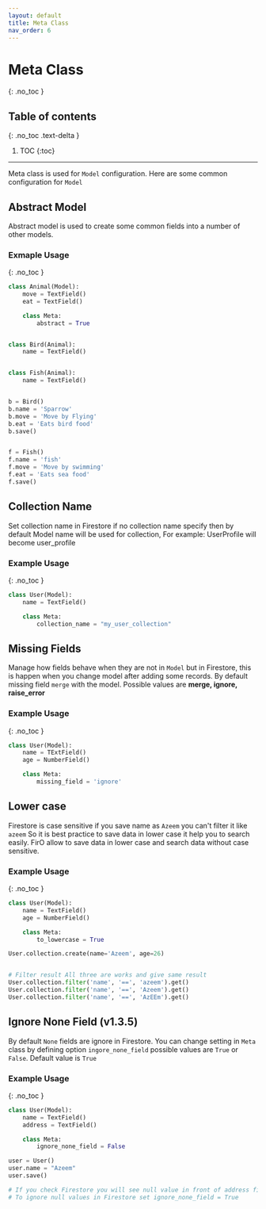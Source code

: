 ```yaml
---
layout: default
title: Meta Class
nav_order: 6
---
```


# Meta Class
{: .no_toc }

## Table of contents
{: .no_toc .text-delta }

1. TOC
{:toc}

---

Meta class is used for `Model` configuration. Here are some common configuration for `Model`

## Abstract Model
Abstract model is used to create some common fields into a number of other models.

### Exmaple Usage
{: .no_toc }

```python
class Animal(Model):
    move = TextField()
    eat = TextField()

    class Meta:
        abstract = True


class Bird(Animal):
    name = TextField()


class Fish(Animal):
    name = TextField()


b = Bird()
b.name = 'Sparrow'
b.move = 'Move by Flying'
b.eat = 'Eats bird food'
b.save()


f = Fish()
f.name = 'fish'
f.move = 'Move by swimming'
f.eat = 'Eats sea food'
f.save()
```

## Collection Name
Set collection name in Firestore if no collection name specify then by default Model name will be used for collection,
For example: UserProfile will become user_profile

### Example Usage
{: .no_toc }

```python
class User(Model):
    name = TextField()

    class Meta:
        collection_name = "my_user_collection"
```

## Missing Fields
Manage how fields behave when they are not in `Model` but in Firestore, this is happen when you change model after
adding some records. By default missing field `merge` with the model.
Possible values are **merge, ignore, raise_error**

### Example Usage
{: .no_toc }

```python
class User(Model):
    name = TExtField()
    age = NumberField()

    class Meta:
        missing_field = 'ignore'
```

## Lower case
Firestore is case sensitive if you save name as `Azeem` you can't filter it like `azeem` So it is best 
practice to save data in lower case it help you to search easily. FirO allow to save data in lower case
and search data without case sensitive.

### Example Usage
{: .no_toc }

```python
class User(Model):
    name = TextField()
    age = NumberField()

    class Meta:
        to_lowercase = True

User.collection.create(name='Azeem', age=26)


# Filter result All three are works and give same result
User.collection.filter('name', '==', 'azeem').get()
User.collection.filter('name', '==', 'Azeem').get()
User.collection.filter('name', '==', 'AzEEm').get()
```

## Ignore None Field (v1.3.5)
By default `None` fields are ignore in Firestore. You can change setting in `Meta` class by
defining option `ingore_none_field` possible values are `True` or `False`. Default value is
`True`

### Example Usage
{: .no_toc }

```python
class User(Model):
    name = TextField()
    address = TextField()

    class Meta:
        ignore_none_field = False

user = User()
user.name = "Azeem"
user.save()

# If you check Firestore you will see null value in front of address field
# To ignore null values in Firestore set ignore_none_field = True
```
